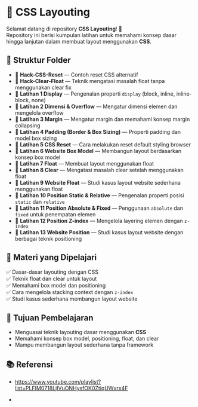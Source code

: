 # 🎨 CSS Layouting

Selamat datang di repository **CSS Layouting**! 🚀  
Repository ini berisi kumpulan latihan untuk memahami konsep dasar hingga lanjutan dalam membuat layout menggunakan **CSS**.

## 📁 Struktur Folder  
- 📂 **Hack-CSS-Reset** — Contoh reset CSS alternatif  
- 📂 **Hack-Clear-Float** — Teknik mengatasi masalah float tanpa menggunakan clear fix  
- 📂 **Latihan 1 Display** — Pengenalan properti `display` (block, inline, inline-block, none)  
- 📂 **Latihan 2 Dimensi & Overflow** — Mengatur dimensi elemen dan mengelola overflow  
- 📂 **Latihan 3 Margin** — Mengatur margin dan memahami konsep margin collapsing  
- 📂 **Latihan 4 Padding (Border & Box Sizing)** — Properti padding dan model box sizing  
- 📂 **Latihan 5 CSS Reset** — Cara melakukan reset default styling browser  
- 📂 **Latihan 6 Website Box Model** — Membangun layout berdasarkan konsep box model  
- 📂 **Latihan 7 Float** — Membuat layout menggunakan float  
- 📂 **Latihan 8 Clear** — Mengatasi masalah clear setelah menggunakan float  
- 📂 **Latihan 9 Website Float** — Studi kasus layout website sederhana menggunakan float  
- 📂 **Latihan 10 Position Static & Relative** — Pengenalan properti posisi `static` dan `relative`  
- 📂 **Latihan 11 Position Absolute & Fixed** — Penggunaan `absolute` dan `fixed` untuk penempatan elemen  
- 📂 **Latihan 12 Position Z-index** — Mengelola layering elemen dengan `z-index`  
- 📂 **Latihan 13 Website Position** — Studi kasus layout website dengan berbagai teknik positioning  

## 📌 Materi yang Dipelajari  
✅ Dasar-dasar layouting dengan CSS  
✅ Teknik float dan clear untuk layout  
✅ Memahami box model dan positioning  
✅ Cara mengelola stacking context dengan `z-index`  
✅ Studi kasus sederhana membangun layout website  

## 🎯 Tujuan Pembelajaran  
- Menguasai teknik layouting dasar menggunakan **CSS**  
- Memahami konsep box model, positioning, float, dan clear  
- Mampu membangun layout sederhana tanpa framework 

## 📚 Referensi
- https://www.youtube.com/playlist?list=PLFIM0718LjIVuONHysfOK0ZtiqUWvrx4F

- 
